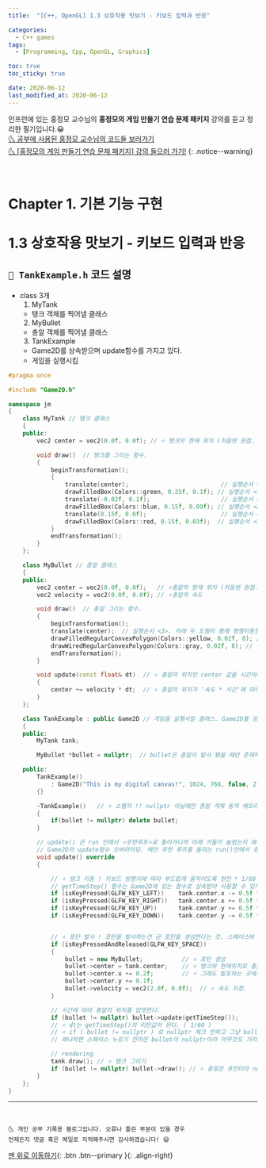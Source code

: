 ```yaml
---
title:  "[C++, OpenGL] 1.3 상호작용 맛보기 - 키보드 입력과 반응" 

categories:
  - C++ games
tags:
  - [Programming, Cpp, OpenGL, Graphics]

toc: true
toc_sticky: true

date: 2020-06-12
last_modified_at: 2020-06-12
---
```


인프런에 있는 홍정모 교수님의 **홍정모의 게임 만들기 연습 문제 패키지** 강의를 듣고 정리한 필기입니다.😀   
[🌜 공부에 사용된 홍정모 교수님의 코드들 보러가기](https://github.com/jmhong-simulation/GameDevPracticePackage)   
[🌜 [홍정모의 게임 만들기 연습 문제 패키지] 강의 들으러 가기!](https://www.inflearn.com/course/c-2)
{: .notice--warning}

<br>

# Chapter 1. 기본 기능 구현 
# 1.3 상호작용 맛보기 - 키보드 입력과 반응

## `📃 TankExample.h` 코드 설명

- class 3개
  1. MyTank
    - 탱크 객체를 찍어낼 클래스
  2. MyBullet 
    - 총알 객체를 찍어낼 클래스
  3. TankExample
    - Game2D를 상속받으며 update함수를 가지고 있다.
    - 게임을 실행시킴

```cpp
#pragma once

#include "Game2D.h"

namespace jm
{
	class MyTank // 탱크 클래스
	{
	public:
		vec2 center = vec2(0.0f, 0.0f); // ⭐ 탱크의 현재 위치 (처음엔 원점. 사용자의 키보드 조작에 따라 계속 갱신될 것)

		void draw()  // 탱크를 그리는 함수.
		{
			beginTransformation();  
			{
				translate(center);                          // 실행순서 <6>. ✨ body는 'center'로, barrel은 'center + (0.13f, 0.1f)'로, turret은 'center + (-0.02f, 0.1f)'로 이동한다.
				drawFilledBox(Colors::green, 0.25f, 0.1f); // 실행순서 <1>. body를 그린다.
				translate(-0.02f, 0.1f);                    // 실행순서 <5>. ✨ barrel은 (0.13f, 0.1f)로, turret은 (-0.02f, 0.1f)로 이동한다.
				drawFilledBox(Colors::blue, 0.15f, 0.09f); // 실행순서 <2>. turret을 그린다.
				translate(0.15f, 0.0f);                     // 실행순서 <4>. ✨ barrel이 (0.15f, 0.0f)로 이동한다.
				drawFilledBox(Colors::red, 0.15f, 0.03f);  // 실행순서 <3>. barrel을 그린다.
			}
			endTransformation();
		}
	};

	class MyBullet // 총알 클래스
	{
	public:
		vec2 center = vec2(0.0f, 0.0f);   // ⭐총알의 현재 위치 (처음엔 원점. 시간에 따라 계속 갱신될 것)
		vec2 velocity = vec2(0.0f, 0.0f); // ⭐총알의 속도

		void draw()  // 총알 그리는 함수.
		{
			beginTransformation();
			translate(center);  // 실행순서 <3>. 아래 두 도형이 함께 평행이동한다.
			drawFilledRegularConvexPolygon(Colors::yellow, 0.02f, 8); // 실행순서 <1>.
			drawWiredRegularConvexPolygon(Colors::gray, 0.02f, 8); // 실행순서 <2>.
			endTransformation();
		}

		void update(const float& dt)  // ⭐ 총알의 위치인 center 값을 시간마다 업데이트 한다.(이 update 함수는 MyBullet 자체의 함수)
		{
			center += velocity * dt;  // ⭐ 총알의 위치가 '속도 * 시간'에 따라 바뀜. dt는 시간 간격이 됨
		}  
	};

	class TankExample : public Game2D // 게임을 실행시킬 클래스. Game2D를 상속 받음.
	{
	public:
		MyTank tank;

		MyBullet *bullet = nullptr;  // bullet은 총알이 발사 됐을 때만 존재하기 때문에 포인터로 되어있고 null 포인터로 초기화한다.

	public:
		TankExample()
			: Game2D("This is my digital canvas!", 1024, 768, false, 2)
		{}

		~TankExample()   // ⭐ 소멸자 !! nullptr 아닐때만 총알 객체 동적 메모리를 delete 시켜주는 역할을 한다.
		{
			if(bullet != nullptr) delete bullet;
		}

        // update() 은 run 안에서 ⭐무한루프⭐로 돌아가니까 아래 키들이 눌렸는지 매 프레임마다 계속 체크한다.
        // Game2D의 update함수 오버라이딩. 메인 무한 루프를 돌리는 run()안에서 호출된다.
		void update() override  
		{

			// ⭐ 탱크 이동 ! 키보드 방향키에 따라 부드럽게 움직이도록 한칸 * 1/60 만큼 움직이게.
            // getTimeStep() 함수는 Game2D에 있는 함수로 상속받아 사용할 수 있게 된 함수다. 프레임을 리턴함.
			if (isKeyPressed(GLFW_KEY_LEFT))	tank.center.x -= 0.5f * getTimeStep();
			if (isKeyPressed(GLFW_KEY_RIGHT))	tank.center.x += 0.5f * getTimeStep();
			if (isKeyPressed(GLFW_KEY_UP))		tank.center.y += 0.5f * getTimeStep();
			if (isKeyPressed(GLFW_KEY_DOWN))	tank.center.y -= 0.5f * getTimeStep();


			// ⭐ 포탄 발사 ! 포탄을 발사하는건 곧 포탄을 생성한다는 것. 스페이스바 누르면 발사
			if (isKeyPressedAndReleased(GLFW_KEY_SPACE)) 
			{
				bullet = new MyBullet;           // ⭐ 포탄 생성
				bullet->center = tank.center;    // ⭐ 탱크의 현재위치로 총알 현재위치가 정해짐 (탱크에서 발사되니까 )
				bullet->center.x += 0.2f;        // ⭐ 그래도 발포하는 곳에서 발사될 수 있게 위치 조정
				bullet->center.y += 0.1f;
				bullet->velocity = vec2(2.0f, 0.0f);  // ⭐ 속도 지정. 
			}

            // 시간에 따라 총알의 위치를 업뎃한다. 
			if (bullet != nullptr) bullet->update(getTimeStep()); 
            // ⭐ dt는 getTimeStep()의 리턴값이 된다. ( 1/60 )
            // ⭐ if ( bullet != nullptr ) 로 nullptr 체크 안하고 그냥 bullet->update 호출해버리면 런타임 에러가 발생한다. 
            // 왜냐하면 스페이스 누르기 전까진 bullet이 nullptr이라 아무것도 가리키고 있지 않은데 (총알 객체가 없는데) update을 호출 하려고 할테니까

			// rendering
			tank.draw(); // ⭐ 탱크 그리기
			if (bullet != nullptr) bullet->draw(); // ⭐ 총알은 포인터라 nullptr이 아닐때만 draw하기.
		}
	};
}

```

***
<br>

    🌜 개인 공부 기록용 블로그입니다. 오류나 틀린 부분이 있을 경우 
    언제든지 댓글 혹은 메일로 지적해주시면 감사하겠습니다! 😄

[맨 위로 이동하기](#){: .btn .btn--primary }{: .align-right}